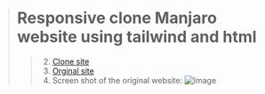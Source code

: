 >  # Responsive clone Manjaro website using tailwind and html
> > 2. [Clone site](https://myselfanandvp.github.io/Manjaro_org_clone/ "Cloned manjaro website link")
> > 3. [Orginal site](https://manjaro.org/)
> > 4. Screen shot of the original website: ![Image](https://github.com/user-attachments/assets/74937542-b1d3-4dc4-a76a-f9116d01b093)

